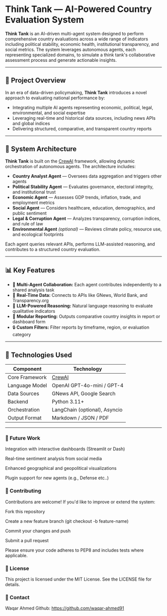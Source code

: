 # Think Tank — AI-Powered Country Evaluation System

**Think Tank** is an AI-driven multi-agent system designed to perform comprehensive country evaluations across a wide range of indicators including political stability, economic health, institutional transparency, and social metrics. The system leverages autonomous agents, each representing specialized domains, to simulate a think tank's collaborative assessment process and generate actionable insights.

---

## 🚀 Project Overview

In an era of data-driven policymaking, **Think Tank** introduces a novel approach to evaluating national performance by:

- Integrating multiple AI agents representing economic, political, legal, environmental, and social expertise  
- Leveraging real-time and historical data sources, including news APIs and global indices  
- Delivering structured, comparative, and transparent country reports

---

## 🧠 System Architecture

**Think Tank** is built on the [CrewAI](https://crewai.com/) framework, allowing dynamic orchestration of autonomous agents. The architecture includes:

- **Country Analyst Agent** — Oversees data aggregation and triggers other agents  
- **Political Stability Agent** — Evaluates governance, electoral integrity, and institutional trust  
- **Economic Agent** — Assesses GDP trends, inflation, trade, and employment metrics  
- **Social Agent** — Considers healthcare, education, demographics, and public sentiment  
- **Legal & Corruption Agent** — Analyzes transparency, corruption indices, and rule of law  
- **Environmental Agent** *(optional)* — Reviews climate policy, resource use, and ecological footprints

Each agent queries relevant APIs, performs LLM-assisted reasoning, and contributes to a structured country evaluation.

---

## 📊 Key Features

- 🧩 **Multi-Agent Collaboration:** Each agent contributes independently to a shared analysis task  
- 📡 **Real-Time Data:** Connects to APIs like GNews, World Bank, and Transparency.org  
- 🧠 **LLM-Powered Reasoning:** Natural language reasoning to evaluate qualitative indicators  
- 📘 **Modular Reporting:** Outputs comparative country insights in report or dashboard form  
- 🔒 **Custom Filters:** Filter reports by timeframe, region, or evaluation category

---

## 🔧 Technologies Used

| Component       | Technology                                     |
|----------------|-------------------------------------------------|
| Core Framework | [CrewAI](https://github.com/joaomdmoura/crewai) |
| Language Model | OpenAI GPT-4o-mini / GPT-4                      |
| Data Sources   | GNews API, Google Search                        |
| Backend        | Python 3.11+                                    |
| Orchestration  | LangChain (optional), Asyncio                   |
| Output Format  | Markdown / JSON / PDF                           |

---
### 📌 Future Work
Integration with interactive dashboards (Streamlit or Dash)

Real-time sentiment analysis from social media

Enhanced geographical and geopolitical visualizations

Plugin support for new agents (e.g., Defense etc..)

### 🤝 Contributing
Contributions are welcome! If you'd like to improve or extend the system:

Fork this repository

Create a new feature branch (git checkout -b feature-name)

Commit your changes and push

Submit a pull request

Please ensure your code adheres to PEP8 and includes tests where applicable.

### 📜 License
This project is licensed under the MIT License. See the LICENSE file for details.

### 🙋 Contact
Waqar Ahmed
Github: https://github.com/waqar-ahmed91
